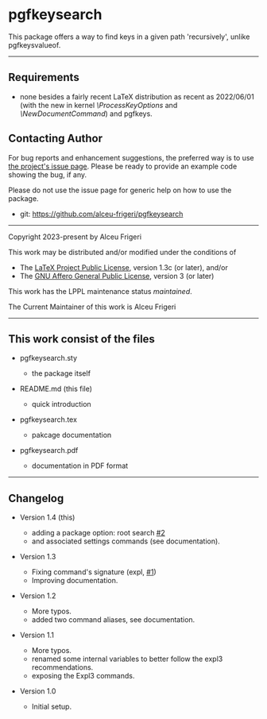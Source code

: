 pgfkeysearch
==========

This package offers a way to find keys in a given path 'recursively', unlike pgfkeysvalueof.

--------------

## Requirements
* none besides a fairly recent LaTeX distribution as recent as 2022/06/01
(with the new in kernel *\ProcessKeyOptions* and *\NewDocumentCommand*)
and pgfkeys.


## Contacting Author

For bug reports and enhancement suggestions, the preferred way is to use
[the project's issue page](https://github.com/alceu-frigeri/pgfkeysearch/issues).
Please be ready to provide an example code showing the bug, if any.

Please do not use the issue page for generic help on how to use the package.

* git: https://github.com/alceu-frigeri/pgfkeysearch

-------------
Copyright 2023-present by Alceu Frigeri

 This work may be distributed and/or modified under the
 conditions of

 * The [LaTeX Project Public License](http://www.latex-project.org/lppl.txt), version 1.3c (or later), and/or
 * The [GNU Affero General Public License](https://www.gnu.org/licenses/agpl-3.0.html), version 3 (or later)

This work has the LPPL maintenance status *maintained*.

The Current Maintainer of this work is Alceu Frigeri

-------------
## This work consist of the files

* pgfkeysearch.sty
    - the package itself

* README.md  (this file)
    - quick introduction

* pgfkeysearch.tex
    - pakcage documentation
* pgfkeysearch.pdf
    - documentation in PDF format
    
-------------

## Changelog

* Version 1.4  (this)
    - adding a package option: root search [#2](https://github.com/alceu-frigeri/pgfkeysearch/issues/2) 
    - and associated settings commands (see documentation).

* Version 1.3
    - Fixing command's signature (expl, [#1](https://github.com/alceu-frigeri/pgfkeysearch/issues/1))
    - Improving documentation.

* Version 1.2
    - More typos.
    - added two command aliases, see documentation.

* Version 1.1
    - More typos.
    - renamed some internal variables to better follow the expl3 recommendations. 
    - exposing the Expl3 commands.

* Version 1.0
    - Initial setup.
